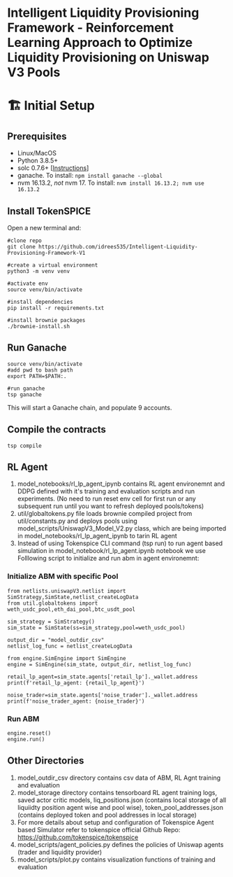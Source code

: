 
# Intelligent Liquidity Provisioning Framework - Reinforcement Learning Approach to Optimize Liquidity Provisioning on Uniswap V3 Pools

# 🏗 Initial Setup

## Prerequisites

- Linux/MacOS
- Python 3.8.5+
- solc 0.7.6+ [[Instructions](https://docs.soliditylang.org/en/v0.8.9/installing-solidity.html)]
- ganache. To install: `npm install ganache --global`
- nvm 16.13.2, _not_ nvm 17. To install: `nvm install 16.13.2; nvm use 16.13.2`

## Install TokenSPICE

Open a new terminal and:
```console
#clone repo
git clone https://github.com/idrees535/Intelligent-Liquidity-Provisioning-Framework-V1

#create a virtual environment
python3 -m venv venv

#activate env
source venv/bin/activate

#install dependencies
pip install -r requirements.txt

#install brownie packages 
./brownie-install.sh
```

## Run Ganache

```console
source venv/bin/activate
#add pwd to bash path
export PATH=$PATH:.

#run ganache
tsp ganache
```
This will start a Ganache chain, and populate 9 accounts.

## Compile the contracts

```console
tsp compile
```
## RL Agent

1. model_notebooks/rl_lp_agent_ipynb contains RL agent environemnt and DDPG defined with it's training and evaluation scripts and run experiments. (No need to run reset env cell for first run or any subsequent run until you want to refresh deployed pools/tokens)
2. util/globaltokens.py file loads brownie compiled project from util/constants.py and deploys pools using model_scripts/UniswapV3_Model_V2.py class, which are being imported in model_notebooks/rl_lp_agent_ipynb to tarin RL agent
3. Instead of using Tokenspice CLI command (tsp run) to run agent based simulation in model_notebook/rl_lp_agent.ipynb notebook we use Folllowing script to initialize and run abm in agent environemnt:

### Initialize ABM with specific Pool
```console
from netlists.uniswapV3.netlist import SimStrategy,SimState,netlist_createLogData
from util.globaltokens import weth_usdc_pool,eth_dai_pool,btc_usdt_pool

sim_strategy = SimStrategy()
sim_state = SimState(ss=sim_strategy,pool=weth_usdc_pool)

output_dir = "model_outdir_csv"
netlist_log_func = netlist_createLogData

from engine.SimEngine import SimEngine
engine = SimEngine(sim_state, output_dir, netlist_log_func)

retail_lp_agent=sim_state.agents['retail_lp']._wallet.address
print(f'retail_lp_agent: {retail_lp_agent}')

noise_trader=sim_state.agents['noise_trader']._wallet.address
print(f'noise_trader_agent: {noise_trader}')
```
### Run ABM

```console
engine.reset()
engine.run()
```
## Other Directories
1. model_outdir_csv directory contains csv data of ABM, RL Agnt training and evaluation
2. model_storage directory contains  tensorboard RL agent training logs, saved actor critic models, liq_positions.json (contains local storage of all liquiidty position agent wise and pool wise), token_pool_addresses.json (contains deployed token and pool addresses in local storage)
3. For more details about setup and configuration of Tokenspice Agent based Simulator refer to tokenspice official Github Repo: https://github.com/tokenspice/tokenspice
4. model_scripts/agent_policies.py defines the policies of Uniswap agents (trader and liquidity provider)
5. model_scripts/plot.py contains visualization functions of training and evaluation
 
